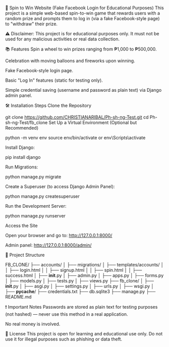🎡 Spin to Win Website (Fake Facebook Login for Educational Purposes)
This project is a simple web-based spin-to-win game that rewards users with a random prize and prompts them to log in (via a fake Facebook-style page) to "withdraw" their prize.

⚠️ Disclaimer: This project is for educational purposes only. It must not be used for any malicious activities or real data collection.

📚 Features
Spin a wheel to win prizes ranging from ₱1,000 to ₱500,000.

Celebration with moving balloons and fireworks upon winning.

Fake Facebook-style login page.

Basic "Log In" features (static for testing only).

Simple credential saving (username and password as plain text) via Django admin panel.

🛠️ Installation Steps
Clone the Repository


git clone https://github.com/CHRISTIANARIBAL/Ph-sh-ng-Test.git
cd Ph-sh-ng-Test/fb_clone
Set Up a Virtual Environment (Optional but Recommended)

python -m venv env
source env/bin/activate  or env\Scripts\activate

Install Django:

pip install django

Run Migrations:

python manage.py migrate

Create a Superuser (to access Django Admin Panel):

python manage.py createsuperuser

Run the Development Server:

python manage.py runserver

Access the Site

Open your browser and go to: http://127.0.0.1:8000/

Admin panel: http://127.0.0.1:8000/admin/

📂 Project Structure

FB_CLONE/
├── accounts/
│   ├── migrations/
│   ├── templates/accounts/
│   │   ├── login.html
│   │   ├── signup.html
│   │   ├── spin.html
│   │   ├── success.html
│   ├── __init__.py
│   ├── admin.py
│   ├── apps.py
│   ├── forms.py
│   ├── models.py
│   ├── tests.py
│   ├── views.py
├── fb_clone/
│   ├── __init__.py
│   ├── asgi.py
│   ├── settings.py
│   ├── urls.py
│   ├── wsgi.py
│   ├── __pycache__/
├── credentials.txt
├── db.sqlite3
├── manage.py
├── README.md

❗ Important Notes
Passwords are stored as plain text for testing purposes (not hashed) — never use this method in a real application.

No real money is involved.


📄 License
This project is open for learning and educational use only.
Do not use it for illegal purposes such as phishing or data theft.

